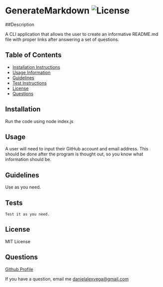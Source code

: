 # GenerateMarkdown             ![License](https://img.shields.io/badge/License-MITLicense-blue)

##Description

A CLI application that allows the user to create an informative README.md file with proper links after answering a set of questions.

## Table of Contents

* [Installation Instructions](#Installation)
* [Usage Information](#Usage)
* [Guidelines](#guidelines)
* [Test Instructions](#Tests)
* [License](#License)
* [Questions](#Questions)

    
## Installation
Run the code using node index.js

## Usage
A user will need to input their GitHub account and email address. This should be done after the program is thought out, so you know what information should be. 

## Guidelines
Use as you need. 

## Tests
```
Test it as you need. 
```
## License
MIT License

## Questions
[Github Profile](https://github.com/danielalexvega)

If you have a question, email me <danielalexvega@gmail.com>
  
